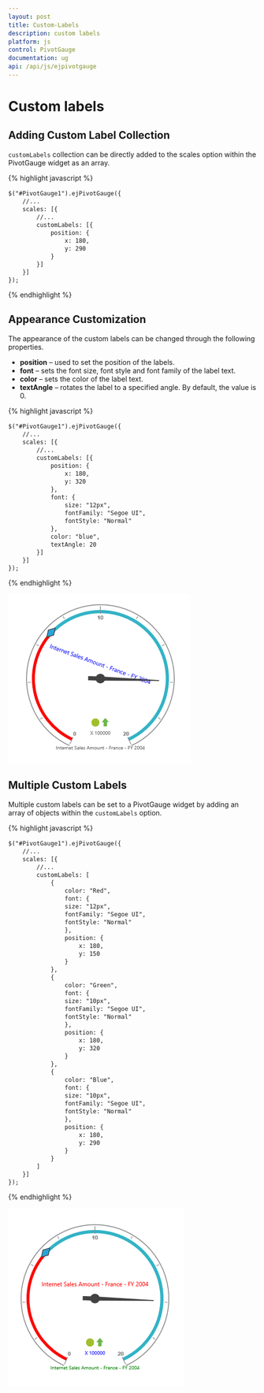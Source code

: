 ```yaml
---
layout: post
title: Custom-Labels
description: custom labels
platform: js
control: PivotGauge
documentation: ug
api: /api/js/ejpivotgauge
---
```


# Custom labels

## Adding Custom Label Collection

`customLabels` collection can be directly added to the scales option within the PivotGauge widget as an array.

{% highlight javascript %}

    $("#PivotGauge1").ejPivotGauge({
        //...
        scales: [{
            //...
            customLabels: [{
                position: {
                    x: 180,
                    y: 290
                }
            }]
        }]
    });

{% endhighlight %}

## Appearance Customization

The appearance of the custom labels can be changed through the following properties.

* **position** – used to set the position of the labels.
* **font** – sets the font size, font style and font family of the label text.
* **color** – sets the color of the label text.
* **textAngle** – rotates the label to a specified angle. By default, the value is 0.

{% highlight javascript %}

    $("#PivotGauge1").ejPivotGauge({
        //...
        scales: [{
            //...
            customLabels: [{
                position: {
                    x: 180,
                    y: 320
                },
                font: {
                    size: "12px",
                    fontFamily: "Segoe UI",
                    fontStyle: "Normal"
                },
                color: "blue",
                textAngle: 20
            }]
        }]
    });

{% endhighlight %}

![](Custom-Labels_images/AppearanceCustomization.png) 

## Multiple Custom Labels

Multiple custom labels can be set to a PivotGauge widget by adding an array of objects within the `customLabels` option. 

{% highlight javascript %}

    $("#PivotGauge1").ejPivotGauge({
        //...
        scales: [{
            //...
            customLabels: [
                {
                    color: "Red",
                    font: {
                    size: "12px",
                    fontFamily: "Segoe UI",
                    fontStyle: "Normal"
                    },
                    position: {
                        x: 180,
                        y: 150
                    }
                }, 
                {
                    color: "Green",
                    font: {
                    size: "10px",
                    fontFamily: "Segoe UI",
                    fontStyle: "Normal"
                    },
                    position: {
                        x: 180,
                        y: 320
                    }
                }, 
                {
                    color: "Blue",
                    font: {
                    size: "10px",
                    fontFamily: "Segoe UI",
                    fontStyle: "Normal"
                    },
                    position: {
                        x: 180,
                        y: 290
                    }
                }
            ]
        }]
    });

{% endhighlight %}

![](Custom-Labels_images/MultipleCustomLabels.png) 
